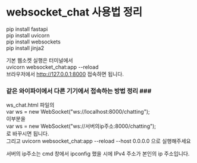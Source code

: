 # websocket_chat 사용법 정리

pip install fastapi<br>
pip install uvicorn<br>
pip install websockets<br>
pip install jinja2<br>

기본 웹소켓 실행은 터미널에서<br>
uvicorn websocket_chat:app --reload <br>
브라우저에서 http://127.0.0.1:8000 접속하면 됩니다.


### 같은 와이파이에서 다른 기기에서 접속하는 방법 정리 ### <br>

ws_chat.html 파일의  
var ws = new WebSocket("ws://localhost:8000/chatting");  
이부분을  
var ws = new WebSocket("ws://서버의ip주소:8000/chatting");  
로 바꾸시면 됩니다.  
그리고 uvicorn websocket_chat:app --reload --host 0.0.0.0  으로 실행해주세요  

서버의 ip주소는 cmd 창에서 ipconfig 했을 시에 IPv4 주소가 본인의 ip 주소입니다.  
